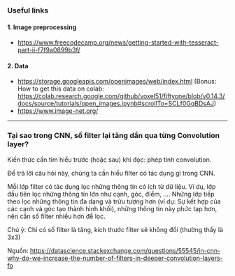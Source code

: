 ### Useful links
#### 1.   Image preprocessing  
+  https://www.freecodecamp.org/news/getting-started-with-tesseract-part-ii-f7f9a0899b3f/  
#### 2.   Data
+  https://storage.googleapis.com/openimages/web/index.html (Bonus: How to get this data on colab: https://colab.research.google.com/github/voxel51/fiftyone/blob/v0.14.3/docs/source/tutorials/open_images.ipynb#scrollTo=SCLf0GqBDsAJ)
+  https://www.image-net.org/

----------------------------------------------------------------------------------
### Tại sao trong CNN, số filter lại tăng dần qua từng Convolution layer?

Kiến thức cần tìm hiểu trước (hoặc sau) khi đọc: phép tính convolution.
  
Để trả lời câu hỏi này, chúng ta cần hiểu filter có tác dụng gì trong CNN.

Mỗi lớp filter có tác dụng lọc những thông tin có ích từ dữ liệu. Ví dụ, lớp đầu tiên lọc những thông tin lớn như cạnh, góc, điểm, .... Những lớp tiếp theo lọc những thông tin đa dạng và trừu tượng hơn (ví dụ: Sự kết hợp của các cạnh và góc tạo thành hình khối), những thông tin này phức tạp hơn, nên cần số filter nhiều hơn để lọc.
  
  
Chú ý: Chỉ có số filter là tăng, kích thước filter sẽ không đổi (thường thấy là 3x3)
  
Nguồn: https://datascience.stackexchange.com/questions/55545/in-cnn-why-do-we-increase-the-number-of-filters-in-deeper-convolution-layers-fo
